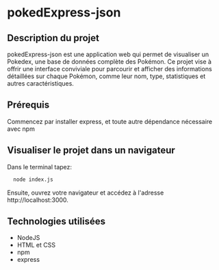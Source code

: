 # pokedExpress-json

## Description du projet

pokedExpress-json est une application web qui permet de visualiser un Pokedex, une base de données complète des Pokémon. Ce projet vise à offrir une interface conviviale pour parcourir et afficher des informations détaillées sur chaque Pokémon, comme leur nom,
type, statistiques et autres caractéristiques.

## Prérequis

Commencez par installer express, et toute autre dépendance nécessaire avec npm

## Visualiser le projet dans un navigateur

Dans le terminal tapez:

```bash
  node index.js
```

Ensuite, ouvrez votre navigateur et accédez à l'adresse http://localhost:3000.

## Technologies utilisées

- NodeJS
- HTML et CSS
- npm
- express
